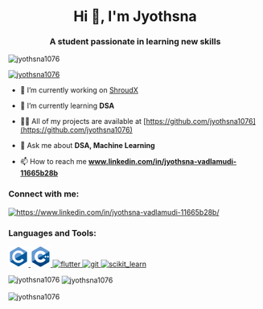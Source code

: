 <h1 align="center">Hi 👋, I'm Jyothsna</h1>
<h3 align="center">A student passionate in learning new skills</h3>

<p align="left"> <img src="https://komarev.com/ghpvc/?username=jyothsna1076&label=Profile%20views&color=0e75b6&style=flat" alt="jyothsna1076" /> </p>

<p align="left"> <a href="https://github.com/ryo-ma/github-profile-trophy"><img src="https://github-profile-trophy.vercel.app/?username=jyothsna1076" alt="jyothsna1076" /></a> </p>

- 🔭 I’m currently working on [ShroudX](https://github.com/saisriy/ShroudX)

- 🌱 I’m currently learning **DSA**

- 👨‍💻 All of my projects are available at [https://github.com/jyothsna1076](https://github.com/jyothsna1076)

- 💬 Ask me about **DSA, Machine Learning**

- 📫 How to reach me **www.linkedin.com/in/jyothsna-vadlamudi-11665b28b**

<h3 align="left">Connect with me:</h3>
<p align="left">
<a href="https://linkedin.com/in/https://www.linkedin.com/in/jyothsna-vadlamudi-11665b28b/" target="blank"><img align="center" src="https://raw.githubusercontent.com/rahuldkjain/github-profile-readme-generator/master/src/images/icons/Social/linked-in-alt.svg" alt="https://www.linkedin.com/in/jyothsna-vadlamudi-11665b28b/" height="30" width="40" /></a>
</p>

<h3 align="left">Languages and Tools:</h3>
<p align="left"> <a href="https://www.cprogramming.com/" target="_blank" rel="noreferrer"> <img src="https://raw.githubusercontent.com/devicons/devicon/master/icons/c/c-original.svg" alt="c" width="40" height="40"/> </a> <a href="https://www.w3schools.com/cpp/" target="_blank" rel="noreferrer"> <img src="https://raw.githubusercontent.com/devicons/devicon/master/icons/cplusplus/cplusplus-original.svg" alt="cplusplus" width="40" height="40"/> </a> <a href="https://flutter.dev" target="_blank" rel="noreferrer"> <img src="https://www.vectorlogo.zone/logos/flutterio/flutterio-icon.svg" alt="flutter" width="40" height="40"/> </a> <a href="https://git-scm.com/" target="_blank" rel="noreferrer"> <img src="https://www.vectorlogo.zone/logos/git-scm/git-scm-icon.svg" alt="git" width="40" height="40"/> </a> <a href="https://scikit-learn.org/" target="_blank" rel="noreferrer"> <img src="https://upload.wikimedia.org/wikipedia/commons/0/05/Scikit_learn_logo_small.svg" alt="scikit_learn" width="40" height="40"/> </a> </p>

<p><img align="left" src="https://github-readme-stats.vercel.app/api/top-langs?username=jyothsna1076&show_icons=true&locale=en&layout=compact" alt="jyothsna1076" /></p>

<p>&nbsp;<img align="center" src="https://github-readme-stats.vercel.app/api?username=jyothsna1076&show_icons=true&locale=en" alt="jyothsna1076" /></p>

<p><img align="center" src="https://github-readme-streak-stats.herokuapp.com/?user=jyothsna1076&" alt="jyothsna1076" /></p>
